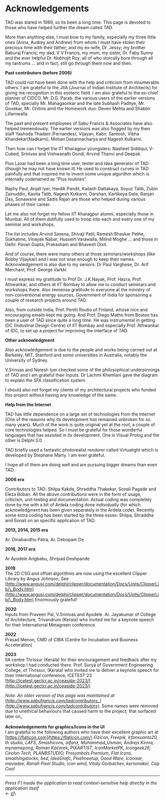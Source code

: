 # Acknowledgements

TAD was stared in 1989, so its been a long time. This page is devoted to those who have helped further the dream called TAD.

More than anything else, I must bow to my family, especially my three little ones (Anna, Audrey and Andrew) from whom I must have stolen their precious time with their father; and my ex-wife, Dr. Jessy; my brother Baburaj Francis; my dad, V V Francis, my mom, my sister, Dr. Faby Sunny and the ever helpful Dr. Nobhojit Roy; all of who stoically bore through all my tantrums … and in fact, still go through them now and then.

**Past contributors (before 2006)**

TAD could not have been done with the help and criticism from innumerable others. I am grateful to the JIIA (Journal of Indian Institute of Architects) for giving me recognition in this esoteric field. I am also grateful to the ex-chief planner of CIDCO, Mr. D.G. Parab, the various users of the earlier versions of TAD, specially Mr. Mahagaonkar and the late Subhash Padhye, Mr. Govekar, Mr. Chitnis amd the Homework duo: Deven Mehta and Shabbir Lillamwalla.

The past and present employees of Sabu Francis & Associates have also helped tremendously. The earlier versions was also flogged by my then staff Yashoda Thadani (Fernandes), Vijayan, Kabir, Santosh, Vibha Khandekar(Nadkarni), Mohan Dasannacharya and Nagesh Kulkarni.

Then how can I forget the IIT Kharagpur youngsters: Nasheet Siddiqui, V-Cubed, Srinivas and Vishwanath Gondi, Arvind Thanvi and Deepak.

Pius Lazar had been a long time user, tester and idea generator of TAD (though he may not have known it) He used to construct curves in TAD painfully and that inspired me to invent some unique algorithm which is internally codenamed as “Pius routines”.

Raphy Paul, Anjali Iyer, Hardik Pandit, Kailash Dattakaya, Soyuz Talib, Zubin Zainuddin, Kavita Talib, Nagesh Kulkarni, Darshan, Kartikeya Date, Ranjan Das, Sonawane and Sadis Rajan are those who helped during various phases of their career.

Let me also not forget my fellow IIT Kharagpur alumni, especially those in Mumbai. All of them dutifully used to troop into each and every one of my seminar and workshops.

The list includes Arvind Saxena, Shivaji Patil, Ramesh Bhaskar Pethe, Sukhatme, Vinayak Nabar, Hussein Varawalla, Milind Moghe … and those in Delhi: Pavan Gupta, Prakasham and Bhavesh Dixit.

And of course, there were many others at those seminars/workshops (like Bobby Vijaykar) and I was not wise enough to keep their names. Acknowledgement is also due to my seniors: Dr Paul Varghese, Dr. Arif Merchant, Prof. George Varkki

I must express my gratitude to Prof Dr. J.K.Nayak, Prof. Hazra, Prof. Athwankar, and others at IIT Bombay to allow me to conduct seminars and workshops there. Also immense gratitude to everyone at the ministry of non-conventional energy sources, Government of India for sponsoring a couple of research projects around TAD.

Also, from outside India; Prof. Pentti Routio of Finland, whose nice and encouraging emails kept me going. And Prof. Diego Matho from Boston has been a user of TAD since quite a long time. He was instrumental in getting IDC (Industrial Design Centre) of IIT Bombay and especially Prof. Athwankar of IDC, to set up a project for improving the interface of TAD.

**Other acknowledgment**

Also acknowledgement is due to the people and works being carried out at Berkeley, MIT, Stanford and some universities in Australia, notably the University of Sydney.

V.Srinvas and Naresh Iyer checked some of the philosophical underpinnings of TAD and I am grateful their inputs. Dr Lachmi Khemlani gave the diagram to explain the SFA classification system

I should also not forget my clients of my architectural projects who funded this project without having any knowledge of the same.

**Help from the Internet**

TAD has little dependence on a large set of technologies from the Internet (One of the reasons why its development has remained unbroken for so many years). Much of the work is quite original yet at the root, a couple of core technologies helped. So I must be grateful for those wonderful languages that has assisted in its development. One is Visual Prolog and the other is Delphi 5.0

TAD briefly used a fantastic photorealist renderer called Virtualight which is developed by Stephane Marty. I am ever grateful.

I hope all of them are doing well and are pursuing bigger dreams than even TAD.

**2006 era**

Contributors to TAD: Shilpa Kakde, Shraddha Thakekar, Sonali Pagade and Eleza Boban. All the above contributions were in the form of usage, criticism, unit-testing and documentation. Actual coding was completely done by me with a bit of Ardela coding done individually (for which acknowledgment has been given separately in the Ardela code). Recently some extra coding has been started by the three esses: Shilpa, Shraddha and Sonali on an specific application of TAD.

**2013, 2014, 2015 era**

Ar. Dinabandhu Patra, Ar. Debopam De

**2016, 2017 era**

Ar Ayodele Arigbabu, Shripad Deshpande

**2019**\
The 2D CSG and offset algorithms are now using the excellent Clipper Library by Angus Johnson, See [http://www.angusj.com/delphi/clipper/documentation/Docs/Units/ClipperLib/\_Body.htm](http://www.angusj.com/delphi/clipper/documentation/Docs/Units/ClipperLib/\_Body.htm) Enormously grateful!

**2020**\
Inputs from Praveen Pai, V.Srinivas and Ayodele. Ar. Jayakumar of College of Architecture, Trivandrum (Kerala) who invited me for a keynote speech for their International Metagreen conference

**2022**\
Prasad Menon, CMD of CIBA (Centre for Incubation and Business Acceleration)

**2023**\
IIA centre Thrissur (Kerala) for their encouragement and feedback after my workshop I had conducted there. Prof. Surya of Government Engineering College, of Thrissur, (Kerala) who invited me to deliver a keynote speech for their International conference; ICETEST'23 [http://icetest.gectcr.ac.in/ceaside-2023/](http://icetest.gectcr.ac.in/ceaside-2023/)

_Note: An older version of this page was maintained at_ [_http://www.sabufrancis.com/tadcontributors_](http://www.sabufrancis.com/tadcontributors)_. Some names were removed due to unethical behaviours that caused harm to the project; that surfaced later on_\
\
**Acknowledgements for graphics/icons in the UI**\
I am grateful to the following authors who have their excellent graphic art at [https://flaticon.com](https://flaticon.com/) _Elzicon, Freepik, Irfansuanto20, th studio, LAFS, Smashicons, alfanz, Muhammad\_Usman, Andrejs Kirma, mynamepong, Roman Káčerek, PIXARTIST, IconMarketPK, Icongeek26, Circlon Tech, PLANBSTUDIO, Prosymbols Premium, Flat Icons, smashingstocks, bsd, IdeaGrafc, Pixelmeetup, Good Ware, iconixar, mavadee, Ranah Pixel Studio, icon wind, Vitaly Gorbachev, kerismaker, Cap Cool_

***

_Press F1 inside the application to read context-sensitive help directly in the application itself_\
_←_ [_∈_](https://docs.teamtad.com/acknowledgement?do=edit)\
